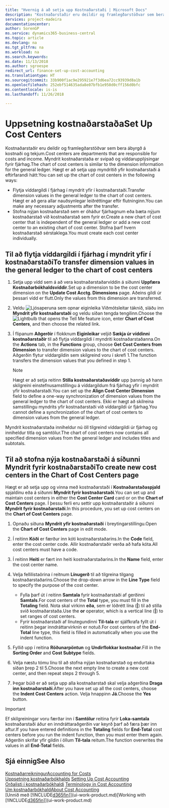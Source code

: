```yaml
---
title: "Hvernig á að setja upp Kostnaðarstaði | Microsoft Docs"
description: "Kostnaðarstaðir eru deildir og framlegðarstöðvar sem bera ábyrgð á kostnaði og tekjum. Myndrit kostnaðarstaða er svipað og víddarupplýsingar fyrir fjárhag."
services: project-madeira
documentationcenter: 
author: SorenGP
ms.service: dynamics365-business-central
ms.topic: article
ms.devlang: na
ms.tgt_pltfrm: na
ms.workload: na
ms.search.keywords: 
ms.date: 11/13/2018
ms.author: sgroespe
redirect_url: finance-set-up-cost-accounting
ms.translationtype: HT
ms.sourcegitcommit: 33b900f1ac9e295921e7f3d6ea72cc93939d8a1b
ms.openlocfilehash: 252ebf514635ada8e07bfb1e950d0cff156d0bfc
ms.contentlocale: is-is
ms.lasthandoff: 11/26/2018

---
```

# <a name="set-up-cost-centers"></a><span data-ttu-id="044f9-104">Uppsetning kostnaðarstaða</span><span class="sxs-lookup"><span data-stu-id="044f9-104">Set Up Cost Centers</span></span>
<span data-ttu-id="044f9-105">Kostnaðarstaðir eru deildir og framlegðarstöðvar sem bera ábyrgð á kostnaði og tekjum.</span><span class="sxs-lookup"><span data-stu-id="044f9-105">Cost centers are departments that are responsible for costs and income.</span></span> <span data-ttu-id="044f9-106">Myndrit kostnaðarstaða er svipað og víddarupplýsingar fyrir fjárhag.</span><span class="sxs-lookup"><span data-stu-id="044f9-106">The chart of cost centers is similar to the dimension information for the general ledger.</span></span> <span data-ttu-id="044f9-107">Hægt er að setja upp myndritið yfir kostnaðarstaði á eftirfarandi hátt:</span><span class="sxs-lookup"><span data-stu-id="044f9-107">You can set up the chart of cost centers in the following ways:</span></span>  

-   <span data-ttu-id="044f9-108">Flytja víddargildi í fjárhag í myndrit yfir í kostnaðarstaði.</span><span class="sxs-lookup"><span data-stu-id="044f9-108">Transfer dimension values in the general ledger to the chart of cost centers.</span></span> <span data-ttu-id="044f9-109">Hægt er að gera allar nauðsynlegar leiðréttingar eftir flutninginn.</span><span class="sxs-lookup"><span data-stu-id="044f9-109">You can make any necessary adjustments after the transfer.</span></span>  
-   <span data-ttu-id="044f9-110">Stofna nýjan kostnaðarstað sem er óháður fjárhagnum eða bæta nýjum kostnaðarstað við kostnaðarstað sem fyrir er.</span><span class="sxs-lookup"><span data-stu-id="044f9-110">Create a new chart of cost center that is independent of the general ledger or add a new cost center to an existing chart of cost center.</span></span> <span data-ttu-id="044f9-111">Stofna þarf hvern kostnaðarstað sérstaklega.</span><span class="sxs-lookup"><span data-stu-id="044f9-111">You must create each cost center individually.</span></span>  

## <a name="to-transfer-dimension-values-in-the-general-ledger-to-the-chart-of-cost-centers"></a><span data-ttu-id="044f9-112">Til að flytja víddargildi í fjárhag í myndrit yfir í kostnaðarstaði</span><span class="sxs-lookup"><span data-stu-id="044f9-112">To transfer dimension values in the general ledger to the chart of cost centers</span></span>  
1.  <span data-ttu-id="044f9-113">Setja upp vídd sem á að vera kostnaðarstaðarvíddin á síðunni **Uppfæra Kostnaðarbókhaldsvíddir**.</span><span class="sxs-lookup"><span data-stu-id="044f9-113">Set up a dimension to be the cost center dimension on the **Update Cost Acctg. Dimensions** page.</span></span> <span data-ttu-id="044f9-114">Aðeins gildi úr þessari vídd er flutt.</span><span class="sxs-lookup"><span data-stu-id="044f9-114">Only the values from this dimension are transferred.</span></span>  
2.  <span data-ttu-id="044f9-115">Veldu ![Ljósaperuna sem opnar eiginleika Viðmótsleitar](media/ui-search/search_small.png "Segðu mér hvað þú vilt gera") táknið, sláðu inn **Myndrit yfir kostnaðarstaði** og veldu síðan tengda tengilinn.</span><span class="sxs-lookup"><span data-stu-id="044f9-115">Choose the ![Lightbulb that opens the Tell Me feature](media/ui-search/search_small.png "Tell me what you want to do") icon, enter **Chart of Cost Centers**, and then choose the related link.</span></span>  
3.  <span data-ttu-id="044f9-116">Í flipanum **Aðgerðir** í flokknum **Eiginleikar** veljið **Sækja úr víddinni kostnaðarstaðir** til að flytja víddargildi í myndriti kostnaðarstaðanna.</span><span class="sxs-lookup"><span data-stu-id="044f9-116">On the **Actions** tab, in the **Functions** group, choose **Get Cost Centers from Dimension** to transfer dimension values to the chart of cost centers.</span></span> <span data-ttu-id="044f9-117">Aðgerðin flytur víddargildin sem skilgreind voru í skrefi 1.</span><span class="sxs-lookup"><span data-stu-id="044f9-117">The function transfers the dimension values that you defined in step 1.</span></span>  

    > [!NOTE]  
    >  <span data-ttu-id="044f9-118">Hægt er að setja reitinn **Stilla kostnaðarstaðavíddir** upp þannig að hann skilgreini einstefnusamstillingu á víddargildum frá fjárhag yfir í myndrit yfir kostnaðarstaði.</span><span class="sxs-lookup"><span data-stu-id="044f9-118">You can set up the **Align Cost Center Dimension**  field to define a one-way synchronization of dimension values from the general ledger to the chart of cost centers.</span></span> <span data-ttu-id="044f9-119">Ekki er hægt að skilreina samstillingu myndrits yfir kostnaðarstaði við víddargildi úr fjárhag.</span><span class="sxs-lookup"><span data-stu-id="044f9-119">You cannot define a synchronization of the chart of cost centers to dimension values from the general ledger.</span></span>  

<span data-ttu-id="044f9-120">Myndrit kostnaðarstaða inniheldur nú öll tilgreind víddargildi úr fjárhag og inniheldur titla og samtölur.</span><span class="sxs-lookup"><span data-stu-id="044f9-120">The chart of cost centers now contains all specified dimension values from the general ledger and includes titles and subtotals.</span></span>  

## <a name="to-create-new-cost-centers-in-the-chart-of-cost-centers-page"></a><span data-ttu-id="044f9-121">Til að stofna nýja kostnaðarstaði á síðunni Myndrit fyrir kostnaðarstaði</span><span class="sxs-lookup"><span data-stu-id="044f9-121">To create new cost centers in the Chart of Cost Centers page</span></span>  
<span data-ttu-id="044f9-122">Hægt er að setja upp og vinna með kostnaðarstaði í **Kostnaðarstaðaspjald** spjaldinu eða á síðunni **Myndrit fyrir kostnaðarstaði**.</span><span class="sxs-lookup"><span data-stu-id="044f9-122">You can set up and maintain cost centers in either the **Cost Center Card** card or on the **Chart of Cost Centers** page.</span></span> <span data-ttu-id="044f9-123">Í þessu ferli eru settir upp kostnaðarstaðir á síðunni **Myndrit fyrir kostnaðarstaði**.</span><span class="sxs-lookup"><span data-stu-id="044f9-123">In this procedure, you set up cost centers on the **Chart of Cost Centers** page.</span></span>  

1. <span data-ttu-id="044f9-124">Opnaðu síðuna **Myndrit yfir kostnaðarstaði** í breytingarstillingu.</span><span class="sxs-lookup"><span data-stu-id="044f9-124">Open the **Chart of Cost Centers** page in edit mode.</span></span>  
2. <span data-ttu-id="044f9-125">Í reitinn **Kóði** er færður inn kóti kostnaðarstaðarins.</span><span class="sxs-lookup"><span data-stu-id="044f9-125">In the **Code** field, enter the cost center code.</span></span> <span data-ttu-id="044f9-126">Allir kostnaðarstaðir verða að hafa kóta.</span><span class="sxs-lookup"><span data-stu-id="044f9-126">All cost centers must have a code.</span></span>  
3. <span data-ttu-id="044f9-127">Í reitinn **Heiti** er fært inn heiti kostnaðarstaðarins.</span><span class="sxs-lookup"><span data-stu-id="044f9-127">In the **Name** field, enter the cost center name.</span></span>  
4. <span data-ttu-id="044f9-128">Velja fellilistaörina í reitnum **Línugerð** til að tilgreina tilgang kostnaðarstaðarins.</span><span class="sxs-lookup"><span data-stu-id="044f9-128">Choose the drop-down arrow in the **Line Type** field to specify the purpose of the cost center.</span></span>  

    - <span data-ttu-id="044f9-129">Fylla þarf út í reitinn **Samtala** fyrir kostnaðarstaði af gerðinni **Samtals**.</span><span class="sxs-lookup"><span data-stu-id="044f9-129">For cost centers of the **Total** type, you must fill in the **Totaling** field.</span></span> <span data-ttu-id="044f9-130">Nota skal virkinn **eða**, sem er lóðrétt lína (**&#124;**) til að stilla svið kostnaðarstaða.</span><span class="sxs-lookup"><span data-stu-id="044f9-130">Use the **or** operator, which is a vertical line (**&#124;**) to set ranges of cost centers.</span></span>  
    - <span data-ttu-id="044f9-131">Fyrir kostnaðarstaði af línutegundinni **Til-tala** er sjálfkrafa fyllt út í reitinn þegar inndráttarvirknin er notuð.</span><span class="sxs-lookup"><span data-stu-id="044f9-131">For cost centers of the **End-Total** line type, this field is filled in automatically when you use the indent function.</span></span>  
5.  <span data-ttu-id="044f9-132">Fyllið upp í reitina **Röðunarpöntun** og **Undirflokkar kostnaðar**.</span><span class="sxs-lookup"><span data-stu-id="044f9-132">Fill in the **Sorting Order** and **Cost Subtype** fields.</span></span>  
6.  <span data-ttu-id="044f9-133">Velja næstu tómu línu til að stofna nýjan kostnaðarstað og endurtaka síðan þrep 2 til 5.</span><span class="sxs-lookup"><span data-stu-id="044f9-133">Choose the next empty line to create a new cost center, and then repeat steps 2 through 5.</span></span>  
7.  <span data-ttu-id="044f9-134">Þegar búið er að setja upp alla kostnaðarstað skal velja aðgerðina **Draga inn kostnaðarstaði**.</span><span class="sxs-lookup"><span data-stu-id="044f9-134">After you have set up all the cost centers, choose the **Indent Cost Centers** action.</span></span> <span data-ttu-id="044f9-135">Velja hnappinn **Já**.</span><span class="sxs-lookup"><span data-stu-id="044f9-135">Choose the **Yes** button.</span></span>  

> [!IMPORTANT]  
>  <span data-ttu-id="044f9-136">Ef skilgreiningar voru færðar inn í **Samtölur** reitina fyrir **Loka-samtala** kostnaðarstaði áður en inndráttaraðgerðin var keyrð þarf að færa þær inn aftur.</span><span class="sxs-lookup"><span data-stu-id="044f9-136">If you have entered definitions in the **Totaling** fields for **End-Total** cost centers before you run the indent function, then you must enter them again.</span></span> <span data-ttu-id="044f9-137">Aðgerðin skrifar yfir gildin í öllum **Til-tala** reitum.</span><span class="sxs-lookup"><span data-stu-id="044f9-137">The function overwrites the values in all **End-Total** fields.</span></span>  

## <a name="see-also"></a><span data-ttu-id="044f9-138">Sjá einnig</span><span class="sxs-lookup"><span data-stu-id="044f9-138">See Also</span></span>  
[<span data-ttu-id="044f9-139">Kostnaðarreikningur</span><span class="sxs-lookup"><span data-stu-id="044f9-139">Accounting for Costs</span></span>](finance-manage-cost-accounting.md)  
<span data-ttu-id="044f9-140">[Uppsetning kostnaðarbókhalds](finance-set-up-cost-accounting.md) </span><span class="sxs-lookup"><span data-stu-id="044f9-140">[Setting Up Cost Accounting](finance-set-up-cost-accounting.md) </span></span>  
<span data-ttu-id="044f9-141">[Orðalisti í kostnaðarbókhaldi](finance-terminology-in-cost-accounting.md) </span><span class="sxs-lookup"><span data-stu-id="044f9-141">[Terminology in Cost Accounting](finance-terminology-in-cost-accounting.md) </span></span>  
[<span data-ttu-id="044f9-142">Um kostnaðarbókhald</span><span class="sxs-lookup"><span data-stu-id="044f9-142">About Cost Accounting</span></span>](finance-about-cost-accounting.md)  
<span data-ttu-id="044f9-143">[Unnið með [!INCLUDE[d365fin](includes/d365fin_md.md)]](ui-work-product.md)</span><span class="sxs-lookup"><span data-stu-id="044f9-143">[Working with [!INCLUDE[d365fin](includes/d365fin_md.md)]](ui-work-product.md)</span></span>

